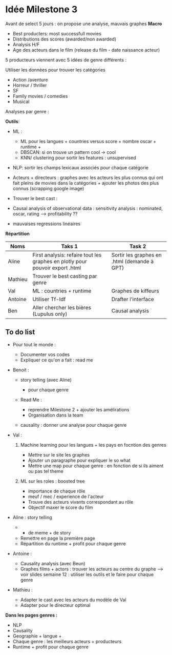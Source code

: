 # Idée Milestone 3

Avant de select 5 jours : on propose une analyse, mauvais graphes **Macro**
- Best producters: most successfull movies
- Distributions des scores (awarded/non awarded)
- Analysis H/F
- Age des acteurs dans le film (release du film - date naissance acteur)



5 producteurs viennent avec 5 idées de genre différents : 

Utiliser les données pour trouver les catégories

- Action /aventure 
- Horreur / thriller
- SF
- Family movies / comedies
- Musical

Analyses par genre : 




**Outils**: 
- ML : 
    - ML pour les langues + countries versus score + nombre oscar + runtime +  
    - DBSCAN: si on trouve un pattern cool -> cool
    - KNN/ clustering pour sortir les features : unsupervised

- NLP: sortir les champs lexicaux associés pour chaque catégorie
- Acteurs + directeurs : graphes avec les acteurs les plus connus qui ont fait pleins de movies dans la catégories + ajouter les photos des plus connus (scrapping google image)
- Trouver le best cast : 
- Causal analysis of observational data : sensitivity analysis : nominated, oscar, rating --> profitability ?? 
- mauvaises regressions linéaires



**Répartition**

| Noms | Taks 1 | Task 2 |
|--------|--------|--------|
|Aline|First analysis: refaire tout les graphes en plotly pour pouvoir export .html|Sortir les graphes en .html (demande à GPT) |
|Mathieu|Trouver le best casting par genre | |
|Val|ML : countries + runtime |Graphes de kiffeurs |
|Antoine| Utiliser Tf-Idf|Drafter l'interface|
|Ben|Aller chercher les bières  (Lupulus only)| Causal analysis|


## To do list

- Pour tout le monde : 
    - Documenter vos codes
    - Expliquer ce qu'on a fait : read me 


- Benoit : 
    - story telling (avec Aline)
        - pour chaque genre    
    - Read Me : 
        - reprendre Milestone 2 + ajouter les amélirations
        - Organisation dans la team
        
    - causality : donner une analyse pour chaque genre

- Val : 
    1) Machine learning pour les langues + les pays en focntion des genres 
        - Mettre sur le site les graphes 
        - Ajouter un paragraphe pour expliquer le so what
        - Mettre une map pour chaque genre : en fonction de si ils aiment ou pas tel theme

    2) ML sur les roles : boosted tree
        - importance de chaque rôle 
        - meuf / mec / experience de l'acteur
        - Trouve des acteurs vivants correspondant au rôle
        - Objectif maxer le score du film

- Aline : story telling 
    - + de meme + de story 
    - Remettre en page la première page
    - Répartition du runtime + profit pour chaque genre

- Antoine : 
    - Causality analysis (avec Beun)
    - Graphes films + actors : trouver les acteurs au centre du graphe --> voir slides semaine 12  : utiliser les outils et le faire pour chaque genre 

- Mathieu :  
    - Adapter le cast avec les acteurs du modèle de Val
    - Adapter pour le directeur optimal
    



**Dans les pages genres :**

- NLP
- Causality
- Geographie + langue + 
- Chaque genre : les meilleurs acteurs + producteurs
- Runtime + profit pour chaque genre


